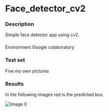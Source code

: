 # Face_detector_cv2

### Description
Simple face detector app using cv2.

###
Environment
Google colaboratory

### Test set
Five my own pictures

### Results

In the following images red is the predicted box.

![Image 0](https://github.com/Antanskas/Face_detector_cv2/blob/master/outputs/test_0.jpg)

